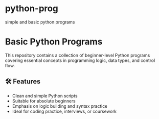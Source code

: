 # python-prog
 simple and basic python programs
 # Basic Python Programs

This repository contains a collection of beginner-level Python programs covering essential concepts in programming logic, data types, and control flow.

## 🛠️ Features
- Clean and simple Python scripts
- Suitable for absolute beginners
- Emphasis on logic building and syntax practice
- Ideal for coding practice, interviews, or coursework



